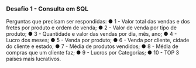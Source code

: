 ### Desafio 1 - Consulta em SQL
Perguntas que precisam ser respondidas:
● 1 - Valor total das vendas e dos fretes por produto e ordem de venda;
● 2 - Valor de venda por tipo de produto;
● 3 - Quantidade e valor das vendas por dia, mês, ano;
● 4 - Lucro dos meses;
● 5 - Venda por produto;
● 6 - Venda por cliente, cidade do cliente e estado;
● 7 - Média de produtos vendidos;
● 8 - Média de compras que um cliente faz;
● 9 - Lucros por Categorias;
● 10 - TOP 3 países mais lucrativos.
